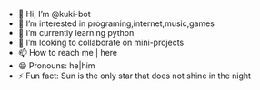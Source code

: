 - 👋 Hi, I’m @kuki-bot
- 👀 I’m interested in programing,internet,music,games
- 🌱 I’m currently learning python
- 💞️ I’m looking to collaborate on mini-projects
- 📫 How to reach me | here
- 😄 Pronouns: he|him
- ⚡ Fun fact: Sun is the only star that does not shine in the night

<!---
kuki-bot/kuki-bot is a ✨ special ✨ repository because its `README.md` (this file) appears on your GitHub profile.
You can click the Preview link to take a look at your changes.
--->
